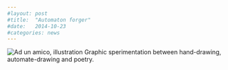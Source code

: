 ```yaml
---
#layout: post
#title:  "Automaton forger"
#date:   2014-10-23
#categories: news
---
```


<img src="http://payload155.cargocollective.com/1/10/325579/5411202/ad-un-amico_fab_1600_c.jpg" alt="Ad un amico, illustration">
Graphic sperimentation between hand-drawing, automate-drawing and poetry.


<div class="blockquote">

</div>
